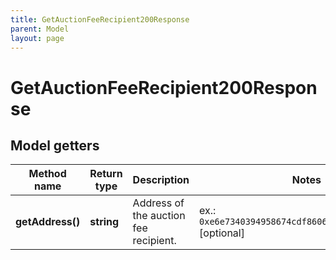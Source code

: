```yaml
---
title: GetAuctionFeeRecipient200Response
parent: Model
layout: page
---
```


# GetAuctionFeeRecipient200Response

## Model getters

Method name | Return type | Description | Notes
------------ | ------------- | ------------- | -------------
**getAddress()** | **string** | Address of the auction fee recipient. | ex.: `0xe6e7340394958674cdf8606936d292f565e4ecc4` [optional]

